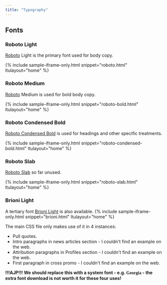 ```yaml
---
title: "Typography"
---
```


## Fonts

### Roboto Light

[Roboto](https://fonts.google.com/specimen/Roboto) Light is the primary font used for body copy.

{% include sample-iframe-only.html snippet="roboto.html" ltulayout="home" %}

### Roboto Medium

[Roboto](https://fonts.google.com/specimen/Roboto) Medium is used for bold body copy.

{% include sample-iframe-only.html snippet="roboto-bold.html" ltulayout="home" %}

### Roboto Condensed Bold

[Roboto Condensed Bold](https://fonts.google.com/specimen/Roboto+Condensed) is used for headings and other specific treatments.

{% include sample-iframe-only.html snippet="roboto-condensed-bold.html" ltulayout="home" %}

### Roboto Slab

[Roboto Slab](https://fonts.google.com/specimen/Roboto+Slab) so far unused.

{% include sample-iframe-only.html snippet="roboto-slab.html" ltulayout="home" %}

### Brioni Light

A tertiary font [Brioni Light](https://www.typotheque.com/fonts/brioni) is also available.
{% include sample-iframe-only.html snippet="brioni.html" ltulayout="home" %}

The main CSS file only makes use of it in 4 instances:

* Pull quotes.
* Intro paragraphs in news articles section - I couldn't find an example on the web.
* Attribution paragraphs in Profiles section - I couldn't find an example on the web.
* First paragraph in cross promo  - I couldn't find an example on the web.

__!!!AJP!!! We should replace this with a system font - e.g. <span style="font-family: Georgia">Georgia</span> - the extra font download is not worth it for these four uses!__
